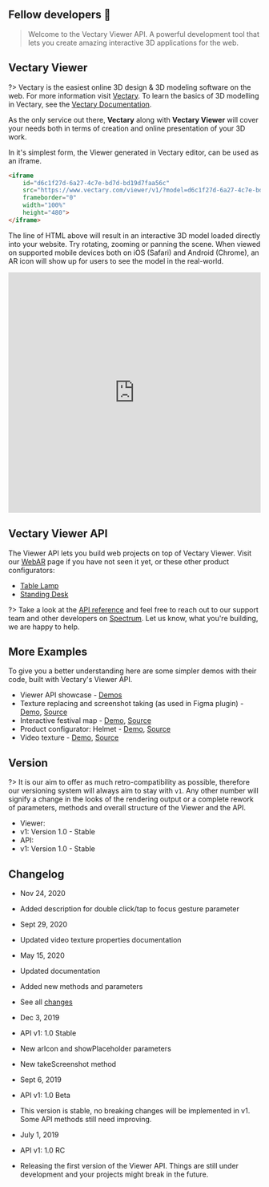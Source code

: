 ## Fellow developers &#128406;

> Welcome to the Vectary Viewer API. A powerful development tool that lets you create amazing interactive 3D applications for the web.

## Vectary Viewer

?> Vectary is the easiest online 3D design & 3D modeling software on the web. For more information visit [Vectary](https://www.vectary.com). To learn the basics of 3D modelling in Vectary, see the [Vectary Documentation](https://www.vectary.com/docs/).

As the only service out there, **Vectary** along with **Vectary Viewer** will cover your needs both in terms of creation and online presentation of your 3D work.

In it's simplest form, the Viewer generated in Vectary editor, can be used as an iframe.

```html
<iframe
    id="d6c1f27d-6a27-4c7e-bd7d-bd19d7faa56c"
    src="https://www.vectary.com/viewer/v1/?model=d6c1f27d-6a27-4c7e-bd7d-bd19d7faa56c&turntable=-2"
    frameborder="0"
    width="100%"
    height="480">
</iframe>
```
The line of HTML above will result in an interactive 3D model loaded directly into your website. Try rotating, zooming or panning the scene. When viewed on supported mobile devices both on iOS (Safari) and Android (Chrome), an AR icon will show up for users to see the model in the real-world.

<iframe id="d6c1f27d-6a27-4c7e-bd7d-bd19d7faa56c" src="https://www.vectary.com/viewer/v1/?model=d6c1f27d-6a27-4c7e-bd7d-bd19d7faa56c&turntable=-2" frameborder="0" width="100%" height="480"></iframe>

## Vectary Viewer API

The Viewer API lets you build web projects on top of Vectary Viewer. Visit our [WebAR](https://www.vectary.com/webar) page if you have not seen it yet, or these other product configurators:
- [Table Lamp](https://www.vectary.com/webar/vectary-lamp-3d-configurator/)
- [Standing Desk](https://www.vectary.com/webar/standing-desk-3d-configurator/)

?> Take a look at the [API reference](https://vectary.github.io/viewer-api/#/parameters) and feel free to reach out to our support team and other developers on [Spectrum](https://spectrum.chat/vectary). Let us know, what you're building, we are happy to help.

## More Examples

To give you a better understanding here are some simpler demos with their code, built with Vectary's Viewer API.

- Viewer API showcase - [Demos](https://www.vectary.com/viewer/demo/)
- Texture replacing and screenshot taking (as used in Figma plugin) - [Demo](https://plugin-demo.vectary.now.sh), [Source](https://github.com/vectary/plugin-demo)
- Interactive festival map - [Demo](https://grape-festival-map.vectary.now.sh/?lang=en), [Source](https://github.com/vectary/grape-festival-map)
- Product configurator: Helmet - [Demo](https://pocsports-demo.vectary.now.sh/), [Source](https://github.com/vectary/pocsports-demo)
- Video texture - [Demo](https://lyft-demo.vectary.now.sh/), [Source](https://github.com/vectary/lyft-demo)

## Version

?> It is our aim to offer as much retro-compatibility as possible, therefore our versioning system will always aim to stay with `v1`. Any other number will signify a change in the looks of the rendering output or a complete rework of parameters, methods and overall structure of the Viewer and the API.

- Viewer:
 - v1: Version 1.0 - Stable
- API:
 - v1: Version 1.0 - Stable

## Changelog

- Nov 24, 2020
 - Added description for double click/tap to focus gesture parameter

- Sept 29, 2020
 - Updated video texture properties documentation

- May 15, 2020
 - Updated documentation
 - Added new methods and parameters
 - See all [changes](https://github.com/vectary/vectary.github.io/commits/master)

- Dec 3, 2019
 - API v1: 1.0 Stable
 - New arIcon and showPlaceholder parameters
 - New takeScreenshot method

- Sept 6, 2019
 - API v1: 1.0 Beta
 - This version is stable, no breaking changes will be implemented in v1. Some API methods still need improving.

- July 1, 2019
 - API v1: 1.0 RC
 - Releasing the first version of the Viewer API. Things are still under development and your projects might break in the future.
